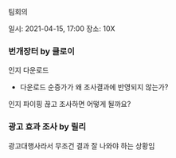 팀회의

일시: 2021-04-15, 17:00
장소: 10X


### 번개장터 by 클로이

인지
다운로드
- 다운로드 순증가가 왜 조사결과에 반영되지 않는가?

인지 파이핑 끊고 조사하면 어떻게 될까요?



### 광고 효과 조사 by 릴리

광고대행사라서 무조건 결과 잘 나와야 하는 상황임